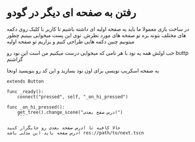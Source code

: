 # رفتن به صفحه ای دیگر در گودو

در ساخت بازی معمولا ما باید یه صفحه اولیه ای داشته باشیم تا کاربر با کلیک روی دکمه های مختلف بتونه بره تو صفحه های مورد نظرش. توی این پست میخوایی ببینیم چطور میتونیم چنین دکمه هایی طراحی کنیم و بزاریم تو صفحه اولیه

خب اولش همه یه نود با هر نامی که میخوایی درست میکنیم من است این نود رو buttp گزاشتم

یه صفحه اسکریپ نویسی برای اون نود بسازید و این کد رو بنویسید اونجا

```gdscript
extends Button

func _ready():
    connect("pressed", self, "_on_hi_pressed")

func _on_hi_pressed():
    get_tree().change_scene("ادرس صفح بعدی")
    ```

حالا کافیه تا ادرس صفحه بعدی رو جایگزار کنید
ادرس صفحه باید این مدلی باشه res://path/to/next.tscn

